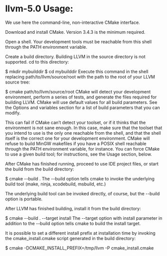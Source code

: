 # llvm-5.0 Usage:
We use here the command-line, non-interactive CMake interface.

Download and install CMake. Version 3.4.3 is the minimum required.

Open a shell. Your development tools must be reachable from this shell through the PATH environment variable.

Create a build directory. Building LLVM in the source directory is not supported. cd to this directory:

$ mkdir mybuilddir
$ cd mybuilddir
Execute this command in the shell replacing path/to/llvm/source/root with the path to the root of your LLVM source tree:

$ cmake path/to/llvm/source/root
CMake will detect your development environment, perform a series of tests, and generate the files required for building LLVM. CMake will use default values for all build parameters. See the Options and variables section for a list of build parameters that you can modify.

This can fail if CMake can’t detect your toolset, or if it thinks that the environment is not sane enough. In this case, make sure that the toolset that you intend to use is the only one reachable from the shell, and that the shell itself is the correct one for your development environment. CMake will refuse to build MinGW makefiles if you have a POSIX shell reachable through the PATH environment variable, for instance. You can force CMake to use a given build tool; for instructions, see the Usage section, below.

After CMake has finished running, proceed to use IDE project files, or start the build from the build directory:

$ cmake --build .
The --build option tells cmake to invoke the underlying build tool (make, ninja, xcodebuild, msbuild, etc.)

The underlying build tool can be invoked directly, of course, but the --build option is portable.

After LLVM has finished building, install it from the build directory:

$ cmake --build . --target install
The --target option with install parameter in addition to the --build option tells cmake to build the install target.

It is possible to set a different install prefix at installation time by invoking the cmake_install.cmake script generated in the build directory:

$ cmake -DCMAKE_INSTALL_PREFIX=/tmp/llvm -P cmake_install.cmake

